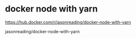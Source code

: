 # docker node with yarn

https://hub.docker.com/r/jasonreading/docker-node-with-yarn

jasonreading/docker-node-with-yarn